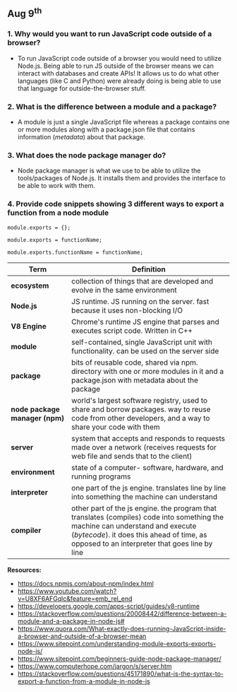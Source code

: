 ## Aug 9<sup>th</sup>

### 1. Why would you want to run JavaScript code outside of a browser?

- To run JavaScript code outside of a browser you would need to utilize Node.js. Being able to run JS outside of the browser means we can interact with databases and create APIs! It allows us to do what other languages (like C and Python) were already doing is being able to use that language for outside-the-browser stuff. 

### 2. What is the difference between a module and a package?

- A module is just a single JavaScript file whereas a package contains one or more modules along with a package.json file that contains information (*metadata*) about that package.  

### 3. What does the node package manager do?

- Node package manager is what we use to be able to utilize the tools/packages of Node.js. It installs them and provides the interface to be able to work with them.   

### 4. Provide code snippets showing 3 different ways to export a function from a node module

```
module.exports = {};
```

```
module.exports = functionName;
```

```
module.exports.functionName = functionName;
```


| **Term**      | **Definition** |
| ------------- | -------------- |
| **ecosystem**     | collection of things that are developed and evolve in the same environment       |
| **Node.js**       | JS runtime. JS running on the server. fast because it uses non-blocking I/O        |
| **V8 Engine**     | Chrome's runtime JS engine that parses and executes script code. Written in C++        |
| **module**        | self-contained, single JavaScript unit with functionality. can be used on the server side        |
| **package**       | bits of reusable code, shared via npm. directory with one or more modules in it and a package.json with metadata about the package     |
| **node package manager (npm)**   | world's largest software registry, used to share and borrow packages. way to reuse code from other developers, and a way to share your code with them        |
| **server**        | system that accepts and responds to requests made over a network (receives requests for web file and sends that to the client)       |
| **environment**   | state of a computer- software, hardware, and running programs       |
| **interpreter**   | one part of the js engine. translates line by line into something the machine can understand        |
| **compiler**      | other part of the js engine. the program that translates (compiles) code into something the machine can understand and execute (*bytecode*). it does this ahead of time, as opposed to an interpreter that goes line by line        |


**Resources:**
- https://docs.npmjs.com/about-npm/index.html
- https://www.youtube.com/watch?v=U8XF6AFGqlc&feature=emb_rel_end
- https://developers.google.com/apps-script/guides/v8-runtime
- https://stackoverflow.com/questions/20008442/difference-between-a-module-and-a-package-in-node-js#
- https://www.quora.com/What-exactly-does-running-JavaScript-inside-a-browser-and-outside-of-a-browser-mean
- https://www.sitepoint.com/understanding-module-exports-exports-node-js/
- https://www.sitepoint.com/beginners-guide-node-package-manager/
- https://www.computerhope.com/jargon/s/server.htm
- https://stackoverflow.com/questions/45171890/what-is-the-syntax-to-export-a-function-from-a-module-in-node-js

